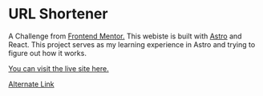 # URL Shortener

A Challenge from [Frontend Mentor.](https://www.frontendmentor.io/) This webiste is built with [Astro](https://astro.build/) and React. This project serves as my learning experience in Astro and trying to figure out how it works.

[You can visit the live site here.](https://shortly-url-link-shortener.netlify.app/)

[Alternate Link](https://shortly-url-link-shortener.pages.dev/)